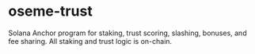 # oseme-trust

Solana Anchor program for staking, trust scoring, slashing, bonuses, and fee sharing. All staking and trust logic is on-chain.